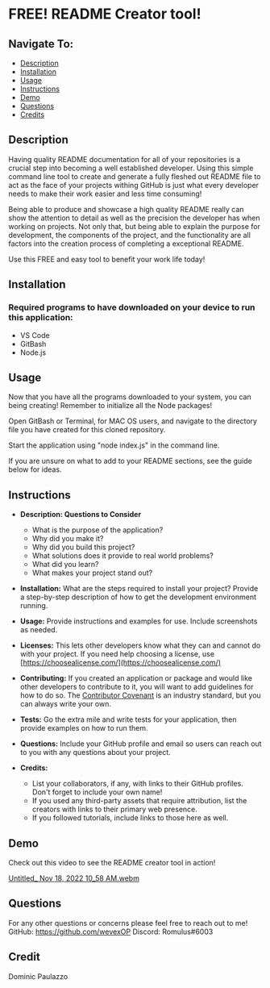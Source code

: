 # FREE! README Creator tool!

## Navigate To:
* [Description](#description)
* [Installation](#installation)
* [Usage](#usage)
* [Instructions](#instrucitons )
* [Demo](#demo)
* [Questions](#questions)
* [Credits](#credits)

## Description 

Having quality README documentation for all of your repositories is a crucial step into becoming a well established developer. Using this simple command line tool to create and generate a fully fleshed out README file to act as the face of your projects withing GitHub is just what every developer needs to make their work easier and less time consuming!

Being able to produce and showcase a high quality README really can show the attention to detail as well as the precision the developer has when working on projects. Not only that, but being able to explain the purpose for development, the components of the project, and the functionality are all factors into the creation process of completing a exceptional README. 

Use this FREE and easy tool to benefit your work life today!

## Installation 

### Required programs to have downloaded on your device to run this application:  
* VS Code  
* GitBash  
* Node.js  


## Usage 

Now that you have all the programs downloaded to your system, you can being creating! Remember to initialize all the Node packages!

Open GitBash or Terminal, for MAC OS users, and navigate to the directory file you have created for this cloned repository. 

Start the application using "node index.js" in the command line. 

If you are unsure on what to add to your README sections, see the guide below for ideas. 

## Instructions 

* **Description: Questions to Consider**
    * What is the purpose of the application?
    * Why did you make it?
    * Why did you build this project?
    * What solutions does it provide to real world problems?
    * What did you learn?
    * What makes your project stand out?

* **Installation:** What are the steps required to install your project? Provide a step-by-step description of how to get the development environment running.

* **Usage:** Provide instructions and examples for use. Include screenshots as needed.

* **Licenses:** This lets other developers know what they can and cannot do with your project. If you need help choosing a license, use [https://choosealicense.com/](https://choosealicense.com/)

* **Contributing:** If you created an application or package and would like other developers to contribute to it, you will want to add guidelines for how to do so. The [Contributor Covenant](https://www.contributor-covenant.org/) is an industry standard, but you can always write your own.

* **Tests:** Go the extra mile and write tests for your application, then provide examples on how to run them.

* **Questions:** Include your GitHub profile and email so users can reach out to you with any questions about your project.

* **Credits:** 
    * List your collaborators, if any, with links to their GitHub profiles. Don't forget to include your own name!
    * If you used any third-party assets that require attribution, list the creators with links to their primary web presence.
    * If you followed tutorials, include links to those here as well.


## Demo

Check out this video to see the README creator tool in action!

[Untitled_ Nov 18, 2022 10_58 AM.webm](https://user-images.githubusercontent.com/111082615/202782172-71f5787e-335d-47b9-be6a-179c739b8f88.webm)


## Questions 

For any other questions or concerns please feel free to reach out to me! 
GitHub: https://github.com/wevexOP
Discord: Romulus#6003

## Credit 

Dominic Paulazzo

